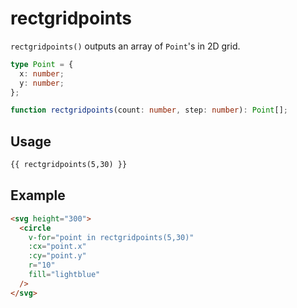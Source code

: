 # rectgridpoints

`rectgridpoints()` outputs an array of `Point`'s in 2D grid.

```ts
type Point = {
  x: number;
  y: number;
};

function rectgridpoints(count: number, step: number): Point[];
```

## Usage

```md
{{ rectgridpoints(5,30) }}
```

## Example

```md
<svg height="300">
  <circle
    v-for="point in rectgridpoints(5,30)"
    :cx="point.x"
    :cy="point.y"
    r="10"
    fill="lightblue"
  />
</svg>
```
